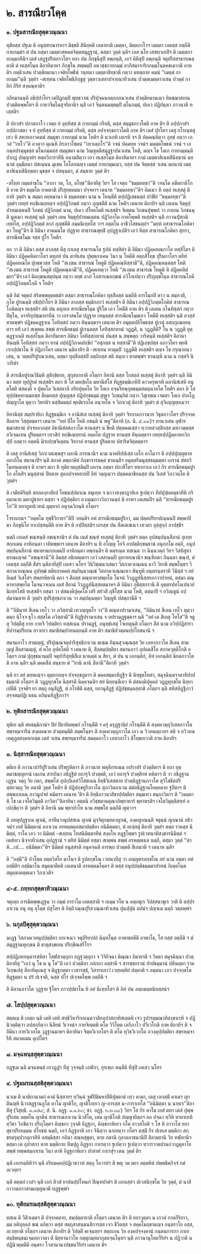 <h1>๒. สารณียวโคฺค</h1>
<h3>๑. ปฐมสารณียสุตฺตวณฺณนา</h3>
<p> ทุติยสฺส  ปฐเม ติ อนุสฺสรณารหาฯ มิชฺชติ สินิยฺหติ เอตายาติ เมตฺตา, มิตฺตภาโวฯ เมตฺตา เอตสฺส อตฺถีติ  กายกมฺมํฯ ตํ ปน ยสฺมา เมตฺตาสหคตจิตฺตสมุฎฺฐานํ, ตสฺมา วุตฺตํ นฺติฯ เอส นโย เสสทฺวเยปิฯ ติ เมตฺตกายกมฺมาทีนิฯ  เตสํ เสฎฺฐปริสภาวโตฯ ยถา ปน ภิกฺขุนีสุปิ ลพฺภนฺติ, เอวํ คิหีสุปิ ลพฺภนฺติ จตุปริสสาธารณตฺตาติ ตํ ทเสฺสโนฺต ติอาทิมาหฯ ภิกฺขุโน  สพฺพมฺปิ อนวชฺชกายกมฺมํ อาภิสมาจาริกกมฺมโนฺตคธเมวาติ อาห ติฯ ภตฺติวเสน ปวตฺติยมานา เจติยโพธีนํ วนฺทนา เมตฺตาสิทฺธาติ กตฺวา ตทตฺถาย คมนํ ‘‘เมตฺตํ กายกมฺม’’นฺติ วุตฺตํฯ -สเทฺทน เจติยโพธิภิกฺขูสุ วุตฺตาวเสสาปจายนาทิวเสน ปวตฺตเมตฺตาวเสน ปวตฺตํ กายิกํ กิริยํ สงฺคณฺหาติฯ</p>


<p> กถิยมานนฺติ อธิปฺปาโยฯ เตปิฎกมฺปิ พุทฺธวจนํ ปริปุจฺฉนอตฺถกถนวเสน ปวตฺติยมานเมว  หิตชฺฌาสเยน ปวตฺติตพฺพโตฯ ติ กายวจีมโนสุจริตานิฯ นฺติ เอวํ จินฺตนมตฺตมฺปิ มโนกมฺมํ, ปเคว ปฎิปนฺนา ภาวนาติ ทเสฺสติฯ</p>


<p>ติ ปกาสํฯ ปกาสภาโว เจตฺถ ยํ อุทฺทิสฺส ตํ กายกมฺมํ กรียติ, ตสฺส สมฺมุขภาวโตติ อาห ติฯ ติ อปฺปกาสํฯ อปฺปกาสตา จ ยํ อุทฺทิสฺส ตํ กายกมฺมํ กรียติ, ตสฺส อปจฺจกฺขภาวโตติ อาห ติฯ  เตสํ ปุรโตฯ เตสุ กโรเนฺตสุเยว หิ สหายภาวคมนํ สมฺมุขา กายกมฺมํ นาม โหติฯ ติ นวเกหิ เถเรหิ จฯ ติ ปคฺคณฺหิตฺวา อุทฺธํ กตฺวา เกวลํ ‘‘เทโว’’ติ อวตฺวา คุเณหิ ถิรภาวโชตนํ ‘‘เทวเตฺถโร’’ติ วจนํ ปคฺคยฺห วจนํฯ มมตฺตโพธนํ วจนํ ฯ เอกนฺตปรมฺมุขสฺส มโนกมฺมสฺส สมฺมุขตา นาม วิญฺญตฺติสมุฎฺฐาปนวเสน โหติ, ตญฺจ โข โลเก กายกมฺมนฺติ ปากฎํ ปญฺญาตํฯ หตฺถวิการาทีนิ อนามสิตฺวา เอว ทเสฺสโนฺต ติอาทิมาหฯ กามํ เมตฺตาสิเนหสินิทฺธานํ นยนานํ อุมฺมีลนา ปสเนฺนน มุเขน โอโลกนญฺจ  เมตฺตํ กายกมฺมเมว, ยสฺส ปน จิตฺตสฺส วเสน นยนานํ เมตฺตาสิเนหสินิทฺธตา มุขสฺส จ ปสนฺนตา, ตํ สนฺธาย วุตฺตํ ติฯ</p>


<p>-สโทฺท กมฺมสาธโน ‘‘ลาภา วต, โภ, ลโทฺธ’’ติอาทีสุ วิยฯ โส เจตฺถ ‘‘ธมฺมลทฺธา’’ติ วจนโต อตีตกาลิโกติ อาห ติฯ ธมฺมโต อาคตาติ  ปริสุทฺธคมนา ปจฺจยาฯ เตนาห ‘‘ธมฺมลทฺธา’’ติฯ อิมเมว หิ อตฺถํ ทเสฺสตุํ ติอาทิ  วุตฺตํฯ น สมฺมา คยฺหมานา หิ ธมฺมลทฺธา นาม น โหนฺตีติ ตปฺปฎิเสธนตฺถํ ปาฬิยํ ‘‘ธมฺมลทฺธา’’ติ วุตฺตํฯ เทยฺยํ ทกฺขิเณยฺยญฺจ อปฺปฎิวิภตฺตํ กตฺวา ภุญฺชตีติ  นาม โหติฯ เตนาห ติอาทิฯ นฺติ เอเตน จิตฺตุปฺปาทมเตฺตนปิ วิภชนํ ปฎิวิภตฺตํ นาม, ปเคว ปโยคโตติ ทเสฺสติฯ จิเตฺตน วิภชนปุพฺพกํ วา กาเยน วิภชนนฺติ มูลเมว ทเสฺสตุํ นฺติ วุตฺตํฯ เตน จิตฺตุปฺปาทมเตฺตน ปฎิวิภาโค กาตโพฺพติ ทเสฺสติฯ นฺติ ภาวนปุํสกนิเทฺทโส, อปฺปฎิวิภตฺตํ ลาภํ ภุญฺชตีติ กมฺมนิเทฺทโส วาฯ  อตฺตโน อาชีวโสธนตฺถํฯ  ‘‘มยฺหํ อสาธารณโภคิตา มา โหตู’’ติฯ ติ อิมินา อาคมนโต ปฎฺฐาย สาธารณพุทฺธิํ อุปฎฺฐาเปติฯ เอวํ หิสฺส สาธารณโภคิตา สุกรา, สารณียธโมฺม จสฺส ปูโร โหติฯ</p>


<p>อถ วา ติ อิมินา ตสฺส ลาภสฺส ตีสุ กาเลสุ สาธารณโต ฐปนํ ทสฺสิตํฯ ติ อิมินา ปฎิคฺคหณกาโล ทสฺสิโตฯ ติ อิมินา ปฎิคฺคหิตกาโลฯ ตทุภยํ ปน ตาทิเสน ปุพฺพภาเคน วินา น โหตีติ อตฺถสิโทฺธ ปุริมกาโลฯ ตยิทํ ปฎิคฺคหณโต ปุเพฺพวสฺส โหติ ‘‘สเงฺฆน สาธารณํ โหตูติ ปฎิคฺคณฺหิสฺสามี’’ติ, ปฎิคฺคณฺหนฺตสฺส โหติ ‘‘สเงฺฆน สาธารณํ โหตูติ ปฎิคฺคณฺหามี’’ติ, ปฎิคฺคเหตฺวา โหติ ‘‘สเงฺฆน สาธารณํ โหตูติ หิ ปฎิคฺคหิตํ มยา’’ติฯ เอวํ ติลกฺขณสมฺปนฺนํ กตฺวา ลทฺธํ ลาภํ โอสารณลกฺขณํ อวิโกเปตฺวา ปริภุญฺชโนฺต สาธารณโภคี อปฺปฎิวิภตฺตโภคี จ โหติฯ</p>


<p>นฺติ อิมํ จตุตฺถํ สริตพฺพยุตฺตธมํฯ  ตสฺมา สาธารณโภคิตา ทุสฺสีลสฺส นตฺถีติ อารโมฺภปิ ตาว น สมฺภวติ, กุโต ปูรณนฺติ อธิปฺปาโยฯ ติ อิมินา ลาภสฺส ธมฺมิกภาวํ ทเสฺสติฯ ติ อิมินา อปฺปฎิวิภตฺตโภคิตํ สาธารณโภคิตญฺจ ทเสฺสติฯ สติ ปน ตทุภเย สารณียธโมฺม ปูริโต เอว  โหตีติ อาห ติฯ ติ เอเตน อโนทิสฺสกํ กตฺวา ปิตุโน, อาจริยุปชฺฌายาทีนํ วา  เถราสนโต ปฎฺฐาย เทนฺตสฺส สารณียธโมฺมเยว โหตีติ ทเสฺสติฯ นฺติ อวสฺสํ ทาตพฺพํฯ  ปฎิชคฺคฎฺฐาเน โอทิสฺสกํ กตฺวา ทินฺนตฺตาฯ เตนาห ติฯ  อมุตฺตปลิโพธสฺส ปูเรตุํ อสกฺกุเณยฺยตฺตาฯ ยทิ เอวํ สเพฺพน สพฺพํ สารณียธมฺมํ ปูเรนฺตสฺส โอทิสฺสกทานํ วฎฺฎติ, น วฎฺฎตีติ? โน น วฎฺฎติ ยุตฺตฎฺฐาเนติ ทเสฺสโนฺต ติอาทิมาหฯ อิมินา โอทิสฺสกทานํ ปนสฺส น สพฺพตฺถ วาริตนฺติ ทเสฺสติฯ คิลานาทีนญฺหิ โอทิสฺสกํ กตฺวา ทานํ อปฺปฎิวิภาคปกฺขิกํ ‘‘อสุกสฺส น ทสฺสามี’’ติ ปฎิเกฺขปสฺส อภาวโตฯ พฺยติเรกปฺปธาโน หิ ปฎิภาโคฯ เตนาห นฺติอาทิฯ ติ -สเทฺทน ทาตุมฺปิ วฎฺฎตีติ ทเสฺสติฯ ตญฺจ โข กรุณายนวเสน, น วตฺตปริปูรณวเสน, ตสฺมา ทุสฺสีลสฺสปิ อตฺถิกสฺส สติ สมฺภเว ทาตพฺพํฯ ทานญฺหิ นาม น กสฺสจิ นิวาริตํฯ</p>


<p>ติ สารณียปูรณวิธิมฺหิ สุสิกฺขิตาย, สุกุสลายาติ อโตฺถฯ อิทานิ ตสฺส โกสลฺลํ ทเสฺสตุํ ติอาทิ วุตฺตํฯ นฺติ อิมินา ตสฺส ทุปฺปูรตํ ทเสฺสติฯ ตถา หิ โส มหปฺผโล มหานิสํโส ทิฎฺฐธมฺมิเกหิปิ ตาวครุตเรหิ ผลานิสํเสหิ อนุคโตติ ตํสมงฺคี จ ปุคฺคโล วิเสสลาภี อริยปุคฺคโล วิย โลเก อจฺฉริยพฺภุตธมฺมสมนฺนาคโต โหติฯ ตถา หิ โส ทุปฺปชหทานมยสฺส สีลมยสฺส ปุญฺญสฺส ปฎิปกฺขธมฺมํ สุทูเร วิกฺขมฺภิตํ กตฺวา วิสุเทฺธน เจตสา โลเก ปากโฎ ปญฺญาโต หุตฺวา วิหรติฯ ตสฺสิมมตฺถํ พฺยติเรกโต อนฺวยโต จ วิภาเวตุํ ติอาทิ วุตฺตํฯ ตํ สุวิเญฺญยฺยเมวฯ</p>


<p>อิทานิสฺส สมฺปรายิเก ทิฎฺฐธมฺมิเก จ อานิสํเส ทเสฺสตุํ ติอาทิ วุตฺตํฯ  จิรกาลภาวนาย วิธุตภาวโตฯ  ปริจฺจาคสีลตาย วิสฺสุตตฺตาฯ เตนาห ‘‘ททํ ปิโย โหติ ภชนฺติ นํ พหู’’ติอาทิ (อ. นิ. ๕.๓๔)ฯ  ทานวเสน อุฬารชฺฌาสยานํ ปจฺจยลาภสฺส อิธานิสํสสภาวโต ทานสฺสฯ  น ขียติ ปตฺตคตเสฺสว ทฺวาทสวสฺสิกสฺส มหาวตฺตสฺส อวิเจฺฉเทน ปูริตตฺตาฯ  เทวสิกํ ทกฺขิเณยฺยานํ อคฺคโต ปฎฺฐาย ทานสฺส ทินฺนตฺตาฯ  เทยฺยปฺปฎิคฺคาหกวิกปฺปํ อกตฺวา อตฺตนิ นิรเปกฺขจิเตฺตน จิรกาลํ ทานสฺส ปูริตตาย ปสาริตจิตฺตตฺตาฯ</p>


<p>ติ  เตสุ อานิสํเสสุ วิภาเวตเพฺพสุฯ  ผลานิ  การณานิฯ  นาม นาคทีปปเสฺส เอโก คาโมวฯ ติ อปฺปปุญฺญตาย อลาภิโน สมานาปิฯ นฺติ สภาคํ ตพฺภาคิยํ ภิกฺขาจารมคฺคํ ชานนฺติฯ อนุตฺตริมนุสฺสธมฺมตฺตา เถรานํ สํสยวิโนทนตฺถญฺจ ติ อาหฯ ตถา หิ ทุติยวตฺถุสฺมิมฺปิ เถเรน อตฺตา ปกาสิโตฯ ทหรกาเล เอวํ กิร สารณียธมฺมปูรโก อโหสิฯ มนุสฺสานํ ปิยตาย สุลภปจฺจยตายปิ อิทํ วตฺถุเมวฯ ปตฺตคตาขียนสฺส ปน วิเสสํ วิภาวนโต ติ วุตฺตํฯ</p>


<p>ติ เจติยคิริมฺหิ สกลลงฺกาทีเป โยชนปฺปมาเณ สมุเทฺท จ นาวาสงฺฆาฎาทิเก ฐเปตฺวา ทีปปุปฺผคนฺธาทีหิ กริยมานาย มหาปูชายฯ ตสฺสา จ ปฎิปตฺติยา อวญฺฌภาววิภาวนตฺถํ ติ อาหฯ  เลเสนปิฯ นฺติ ‘‘สารณียธมฺมปูรโก’’ติ ยถาภูตปเวทนํ ตุมฺหากํ อนุจฺฉวิกนฺติ อโตฺถฯ</p>


<p> โจรภเยนฯ ‘‘อตฺตโน ทุชฺชีวิกายา’’ติปิ วทนฺติฯ อหํ สารณียธมฺมปูริกา, มม ปตฺตปริยาปเนฺนนปิ สพฺพาปิมา ภิกฺขุนิโย ยาเปสฺสนฺตีติ อาห ติฯ ติ กปฺปิสฺสติฯ  เถรสฺส ปน สีลเตเชเนว เทวตา อุสฺสุกฺกํ อาปชฺชิฯ</p>


<p>นตฺถิ เอเตสํ ขณฺฑนฺติ อขณฺฑานิฯ ตํ ปน เนสํ ขณฺฑํ ทเสฺสตุํ ติอาทิ วุตฺตํฯ ตตฺถ อุปสมฺปนฺนสีลานํ อุเทฺทสกฺกเมน อาทิอนฺตา เวทิตพฺพาฯ เตนาห ติอาทิฯ น หิ อโญฺญ โกจิ อาปตฺติกฺขนฺธานํ  อนุกฺกโม อตฺถิ, อนุปสมฺปนฺนสีลานํ สมาทานกฺกเมนปิ อาทิอนฺตา ลพฺภนฺติฯ ติ ตตฺรเนฺต ทสเนฺต วา ฉินฺนวตฺถํ วิยฯ วิสทิสุทาหรณเญฺจตํ ‘‘อขณฺฑานี’’ติ อิมสฺส อธิกตตฺตาฯ เอวํ เสสานมฺปิ อุทาหรณานิฯ ขณฺฑิกตา ภินฺนตา ขณฺฑํ, ตํ เอตสฺส อตฺถีติ  สีลํฯ นฺติอาทีสุปิ เอเสว นโยฯ  วินิวิชฺฌนวเสนฯ วิสภาควเณฺณน คาวี วิยาติ สมฺพโนฺธฯ วิสภาควเณฺณน อุปฑฺฒํ ตติยภาคคตํ สมฺภินฺนวณฺณํ  วิสภาควเณฺณเหว พินฺทูหิ อนฺตรนฺตราหิ วิมิสฺสํ ฯ อยํ อิเมสํ วิเสโสฯ สพลรหิตานิ  ตถา ฯ สีลสฺส ตณฺหาทาสพฺยโต โมจนํ วิวฎฺฎูปนิสฺสยภาวาปาทนํ, ตสฺมา ตณฺหาทาสพฺยโต โมจนวจเนน เตสํ สีลานํ วิวฎฺฎูปนิสฺสยตมาหฯ ติ อิมินา ภุชิสฺสกรานิ ติ อุตฺตรปทโลเปนายํ  นิเทฺทโสติ ทเสฺสติฯ ยสฺมา วา ตํสมงฺคิปุคฺคโล เสรี สยํวสี ภุชิโสฺส นาม โหติ, ตสฺมาปิ ฯ อวิญฺญูนํ อปฺปมาณตาย ติ วุตฺตํฯ สุปริสุทฺธภาเวน วา สมฺปนฺนตฺตา วิญฺญูหิ ปสตฺถานีติ ฯ</p>


<p>ติ ‘‘อิมินาหํ สีเลน เทโว วา ภวิสฺสามิ เทวญฺญตโร วา’’ติ ตณฺหาปรามาเสน, ‘‘อิมินาหํ สีเลน เทโว หุตฺวา ตตฺถ นิโจฺจ ธุโว สสฺสโต ภวิสฺสามี’’ติ ทิฎฺฐิปรามาเสน จ อปรามฎฺฐตฺตาฯ นฺติ ‘‘อยํ เต สีเลสุ โทโส’’ติ จตูสุ วิปตฺตีสุ ยาย กายจิ วิปตฺติยา ทสฺสเนน ปรามฎฺฐุํ, อนุทฺธํเสตุํ โจเทตุนฺติ อโตฺถฯ สีลํ นาม อวิปฺปฎิสาราทิปารมฺปริเยน ยาวเทว สมาธิสมฺปาทนตฺถนฺติ อาห ติฯ สมาธิสํวตฺตนปฺปโยชนานิ ฯ</p>


<p>สมานภาโว สามญฺญํ, ปริปุณฺณจตุปาริสุทฺธิภาเวน มเชฺฌ ภินฺนสุวณฺณสฺส วิย เภทาภาวโต สีเลน สามญฺญํ สีลสามญฺญํ, ตํ คโต อุปคโตติ ฯ เตนาห ติ, สีลสมฺปตฺติยา สมานภาวํ อุปคตสีโล สภาควุตฺติโกติ อโตฺถฯ กามํ ปุถุชฺชนานมฺปิ จตุปาริสุทฺธิสีเล นานตฺตํ น สิยา, ตํ ปน น เอกนฺติกํ, อิทํ เอกนฺติกํ นิยตภาวโตติ อาห   นฺติฯ นฺติ มคฺคสีลํ สนฺธาย ตํ ‘‘ยานิ ตานิ สีลานี’’ติอาทิ วุตฺตํฯ</p>


<p>นฺติ ยา อยํ มยฺหเญฺจว ตุมฺหากญฺจ ปจฺจกฺขภูตาฯ ติ มคฺคสมฺมาทิฎฺฐิฯ ติ นิทฺธุตโทสา, สมุจฺฉินฺนราคาทิปาปธมฺมาติ อโตฺถฯ ติ วฎฺฎทุกฺขโต นิสฺสรติ นิคฺคจฺฉติฯ สยํ นิยฺยนฺตีเยว หิ ตํสมงฺคิปุคฺคลํ วฎฺฎทุกฺขโต นิยฺยาเปตีติ วุจฺจติฯ ยา สตฺถุ อนุสิฎฺฐิ, ตํ กโรตีติ  ตสฺส, ยถานุสิฎฺฐํ ปฎิปชฺชนฺตสฺสาติ อโตฺถฯ นฺติ สทิสทิฎฺฐิภาวํ สจฺจสมฺปฎิเวเธน อภินฺนทิฎฺฐิภาวํฯ</p>

</p>


<h3>๒. ทุติยสารณียสุตฺตวณฺณนา</h3>
<p> ทุติเย นฺติ สหธมฺมิกานํฯ ปิยํ ปิยายิตพฺพกํ กโรนฺตีติ ฯ ครุํ ครุฎฺฐานิยํ กโรนฺตีติ ติ สงฺคหวตฺถุวิเสสภาวโต สพฺรหฺมจารีนํ  สงฺคหณาย สํวตฺตนฺตีติ สมฺพโนฺธฯ ติ สงฺคหวตฺถุภาวโต เอว น วิวทนตฺถายฯ สติ จ อวิวทนเหตุภูตสงฺคหกเตฺต เตสํ วเสน สพฺรหฺมจารีนํ สมคฺคภาโว เภทาภาโว สิโทฺธเยวาติ อาห ติอาทิฯ</p>

</p>


<h3>๓. นิสฺสารณียสุตฺตวณฺณนา</h3>
<p> ตติเย ติ ภาวนาปาริปูริวเสน ปริพฺรูหิตาฯ ติ ภาวนาย พหุลีกรเณน อปราปรํ ปวตฺติตาฯ ติ ยถา ยุตฺตมาชญฺญยานํ เฉเกน สารถินา อธิฎฺฐิตํ ยถารุจิ ปวตฺตติ, เอวํ ยถารุจิ ปวตฺติรหํ คหิตาฯ ติ วา อธิฎฺฐานเฎฺฐน วตฺถุ วิย กตา, สพฺพโส อุปกฺกิเลสวิโสธเนน อิทฺธิวิเสสตาย ปวตฺติฎฺฐานภาวโต สุวิโสธิตปริสฺสยวตฺถุ วิย กตาติ วุตฺตํ โหติฯ ติ ปฎิปกฺขทูรีภาวโต  สุภาวิตภาเวน ตํตํอธิฎฺฐานโยคฺยตาย ฐปิตาฯ ติ สพฺพภาเคน ภาวนูปจยํ คมิตาฯ เตนาห ’ติฯ ติ อิทฺธิภาวนาสิขาปฺปตฺติยา สมฺมเทว สมฺภาวิตาฯ ติ ‘‘เมตฺตา หิ โข เม เจโตวิมุตฺติ ภาวิตา’’ติอาทินา อตฺตนิ อวิชฺชมานคุณาภิพฺยาหารํ พฺยาหรติฯ เจโตวิมุตฺติสทฺทํ อเปกฺขิตฺวา ติ วุตฺตํฯ ติ อิทานิ มม พฺยาปาโท นาม สพฺพโส นตฺถีติ ญตฺวาฯ</p>


<p>ติ ภยตุปฎฺฐาเน ญาณํ, อาทีนวานุปสฺสเน ญาณํ มุจฺจิตุกมฺยตาญาณํ, ภงฺคญาณนฺติ จตุนฺนํ ญาณานํ อธิวจนํฯ เยสํ นิมิตฺตานํ อภาเวน อรหตฺตผลสมาปตฺติยา อนิมิตฺตตา, ตํ ทเสฺสตุํ ติอาทิ วุตฺตํฯ ตตฺถ ราคสฺส นิมิตฺตํ, ราโค เอว วา นิมิตฺตํ -สเทฺทน โทสนิมิตฺตาทีนํ สงฺคโห ทฎฺฐโพฺพฯ รูปเวทนาทิสงฺขารนิมิตฺตํ ฯ เตสํเยว นิจฺจาทิวเสน อุปฎฺฐานํ ฯ ตยิทํ นิมิตฺตํ ยสฺมา สเพฺพน สพฺพํ อรหตฺตผเล นตฺถิ, ตสฺมา วุตฺตํ ‘‘สา หิ…เป.… อนิมิตฺตา’’ติฯ นิมิตฺตํ อนุสฺสรติ อนุคจฺฉติ อารพฺภ ปวตฺตติ สีเลนาติ ฯ เตนาห นฺติฯ</p>


<p>ติ ‘‘อสฺมี’’ติ ปวโตฺต อตฺตวิสโย มาโนฯ ติ รูปลกฺขโณ  เวทนาทีสุ วา อญฺญตรลกฺขโณ อยํ นาม อตฺตา อหํ อสฺมีติฯ อสฺมิมาโน สมุคฺฆาตียติ เอเตนาติ  อรหตฺตมโคฺคฯ ติ ตสฺส อนุปฺปตฺติธมฺมตาปาทนํ กิเตฺตโนฺต สมุคฺฆาตตฺตเมว วิภาเวติฯ</p>

</p>


<h3>๔-๕. ภทฺทกสุตฺตาทิวณฺณนา</h3>
<p> จตุเตฺถ อารมิตพฺพเฎฺฐน วา กมฺมํ อาราโม เอตสฺสาติ ฯ กเมฺม รโต น คนฺถธุเร วิปสฺสนาธุเร วาติ ติ ตปฺปรภาเวน อนุ อนุ ยุโตฺต ปสุโตฯ ติ อิตฺถิวณฺณปุริสวณฺณาทิวเสน ปุนปฺปุนํ ลปนํฯ ปญฺจเม นตฺถิ วตฺตพฺพํฯ</p>

</p>


<h3>๖. นกุลปิตุสุตฺตวณฺณนา</h3>
<p> ฉเฎฺฐ  วิสภาคเวทนุปฺปตฺติยา กกเจเนว จตุอิริยาปถํ ฉินฺทโนฺต อาพาธยตีติ อาพาโธ, โส ยสฺส อตฺถีติ ฯ ตํสมุฎฺฐานทุเกฺขน ติ ธาตุสงฺขเยน ปริกฺขีณสรีโรฯ</p>


<p>สปฺปฎิภยกนฺตารสทิสา โสฬสวตฺถุกา อฎฺฐวตฺถุกา จ วิจิกิจฺฉา ติณฺณา อิมายาติ ฯ วิคตา สมุจฺฉินฺนา ปวตฺติอาทีสุ ‘‘เอวํ นุ โข น นุ โข’’ติ เอวํ ปวตฺติกา กถํกถา อสฺสาติ ฯ สารชฺชกรานํ ปาปธมฺมานํ ปหีนตฺตา ราควิเกฺขเปสุ สีลาทิคุเณสุ จ ติฎฺฐกตฺตา เวสารชฺชํ, วิสารทภาวํ เวยฺยตฺติยํ ปตฺตาติ ฯ อตฺตนา เอว ปจฺจกฺขโต ทิฎฺฐตฺตา น ปรํ ปเจฺจติ, นสฺส ปโร ปเจฺจตโพฺพ อตฺถีติ ฯ</p>


<p>ติ คิลานภาวโต วุฎฺฐาย ฐิโตฯ ภาวปฺปธาโน หิ อยํ นิเทฺทโสฯ ติ อิทํ ปน อตฺถมตฺตนิทสฺสนํฯ</p>

</p>


<h3>๗. โสปฺปสุตฺตวณฺณนา</h3>
<p> สตฺตเม  ติ เอตฺถ นฺติ เตหิ เตหิ สทฺธิวิหาริกอเนฺตวาสิกอุปาสกาทิสเตฺตหิ เจว รูปารมฺมณาทิสงฺขาเรหิ จ ปฎินิวตฺติตฺวา อปสกฺกิตฺวา นิลียนํ วิเวจนํฯ กายจิเตฺตหิ ตโต วิวิโตฺต เอกีภาโว ปวิเวโกติ อาห ติอาทิฯ ติ จ อิมินา กายวิเวกโต วุฎฺฐานมาหฯ ติอาทินา จิตฺตวิเวกโตฯ ติ ตโต ทุวิธวิเวกโต ภวงฺคุปฺปตฺติยา สพฺรหฺมจารีหิ สมาคเมน อุเปโตฯ</p>

</p>


<h3>๘. มจฺฉพนฺธสุตฺตวณฺณนา</h3>
<p> อฎฺฐเม  นฺติ มจฺฉพนฺธํ เกวฎฺฎํฯ ทีสุ  วุจฺจนฺติ เอฬกา, อุรเพฺภ หนฺตีติ ทีสุปิ เอเสว นโยฯ</p>

</p>


<h3>๙. ปฐมมรณสฺสติสุตฺตวณฺณนา</h3>
<p> นวเม ติ นาติกานามกํ คามํ นิสฺสายฯ ทฺวินฺนํ จูฬปิติมหาปิติปุตฺตานํ เทฺว คามา, เตสุ เอกสฺมิํ คาเมฯ ญาตีนญฺหิ นิวาสฎฺฐานภูโต คาโม ญาติโก, ญาติโกเยว  ญ-การสฺส น-การาเทโส ‘‘อนิมิตฺตา น นายเร’’ติอาทีสุ (วิสุทฺธิ. ๑.๑๗๔; สํ. นิ. อฎฺฐ. ๑.๑.๒๐; ชา. อฎฺฐ. ๒.๒.๓๔) วิยฯ โส กิร คาโม เยสํ ตทา เตสํ ปุพฺพปุริเสน อตฺตโน ญาตีนํ สาธารณภาเวน นิวสิโต, เตน ญาติโกติ ปญฺญายิตฺถฯ อถ ปจฺฉา ทฺวีหิ ทายาเทหิ ทฺวิธา วิภชิตฺวา ปริภุโตฺตฯ คิญฺชกา วุจฺจติ อิฎฺฐกา, คิญฺชกาหิเยว กโต อาวสโถติ ฯ โส หิ อาวาโส ยถา สุธาปริกเมฺมน ปโยชนํ นตฺถิ, เอวํ อิฎฺฐกาหิ เอว จินิตฺวา ฉาเทตฺวา กโตฯ ตสฺมิํ กิร ปเทเส มตฺติกา สกฺขรมรุมฺปวาลุกาทีหิ อสมฺมิสฺสา กถินา สณฺหสุขุมา, ตาย กตานิ กุลาลภาชนานิปิ สิลามยานิ วิย ทฬฺหานิฯ ตสฺมา เต อุปาสกา ตาย มตฺติกาย ทีฆปุถู  อิฎฺฐกา กาเรตฺวา ฐเปตฺวา ฐเปตฺวา ทฺวารวาตปานกวาฎตุลาโย สพฺพํ ทพฺพสมฺภาเรน วินา ตาหิ อิฎฺฐกาหิเยว ปาสาทํ กาเรสุํฯ เตน วุตฺตํ ติฯ</p>


<p>นฺติ เอกรตฺติทิวํฯ นฺติ อริยมคฺคปฺปฎิเวธาวหํ สตฺถุ โอวาทํฯ ติ พหุ วต มยา อตฺตหิตํ ปพฺพชิตกิจฺจํ กตํ ภเวยฺยฯ</p>


<p>นฺติ ตตฺตกํ เวลํฯ นฺติ เอกํ ทิวสํ ยาปนปฺปโหนกํ ปิณฺฑปาตํฯ   ติ เอกเสฺสว ปเวสนิกฺขโม วิย วุตฺตํ, ตํ นาสิกาวาตภาวสามเญฺญนาติ ทฎฺฐพฺพํฯ</p>

</p>


<h3>๑๐. ทุติยมรณสฺสติสุตฺตวณฺณนา</h3>
<p> ทสเม ติ วีติวเตฺตฯ ติ ปจฺจาคตาย, สมฺปตฺตายาติ อโตฺถฯ เตนาห ติฯ ติ ยถาวุตฺตา น เกวลํ กาลกิริยาว, มม อติทุลฺลภํ ขณํ ลภิตฺวา ตสฺส สตฺถุสาสนมนสิการสฺส เจว ชีวิตสฺส จ สคฺคโมกฺขานญฺจ อนฺตราโย อสฺส, ภเวยฺยาติ อโตฺถฯ เตนาห ติอาทิฯ ติ วิปตฺติํ คเจฺฉยฺยฯ สตฺถเกน วิย องฺคปจฺจงฺคานํ กนฺตนการกา กาเย สนฺธิพนฺธนเจฺฉทกวาตา ติ นิยฺยานาวโห กตฺตุกมฺยตากุสลจฺฉโนฺทฯ นฺติ ภาวนานุโยควีริยํฯ น ปฎิวาติ น ปฎินิวตฺตตีติ  อนฺตรา โวสานานาปชฺชนวีริยํฯ เตนาห ติฯ</p>

</p>

</p>





